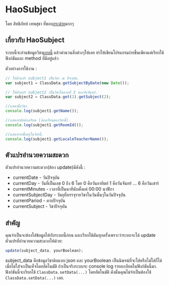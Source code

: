 # HaoSubject
โดย สิทธิภัทท์ เทพสุธา ที่ชอบ[กระต่าย](https://th.wikipedia.org/wiki/%E0%B8%81%E0%B8%A3%E0%B8%B0%E0%B8%95%E0%B9%88%E0%B8%B2%E0%B8%A2)มากๆ

## เกี่ยวกับ HaoSubject
ระบบนี้จะอ่านข้อมูลวิชา[แบบนี้](https://raw.githubusercontent.com/karnhao/HaoWidget/main/subject_data/6-10/6-10.json) แล้วคำนวนสิ่งต่างๆให้เลย ทำให้เขียนโปรแกรมง่ายขึ้นเพียงแค่เรียกใช้ฟังก์ชันและ method ที่มีอยู่แล้ว

ตัวอย่างการใช้งาน :
```js
// ให้ตัวแปร subject1 เป็นวิชา ณ ปัจจุบัน.
var subject1 = ClassData.getSubjectByDate(new Date());

// ให้ตัวแปร subject2 เป็นวิชาในคาบที่ 3 ของวันจันทร์.
var subject2 = ClassData.get(1).getSubject(2);

//แสดงชื่อวิชา.
console.log(subject1.getName());

//แสดงรหัสห้องเรียน (ห้องเรียนของวิชานี้).
console.log(subject1.getRoomId());

//แสดงรายชื่อครูในวิชานี้.
console.log(subject1.getLocaleTeacherName());
```

## ตัวแปรอำนวยความสะดวก
ตัวแปรอำนวยความสะดวก(ต้อง update)มีดังนี้ :
* currentDate - วันปัจจุบัน
* currentDay - วันที่เป็นเลข 0 ถึง 6 โดย 0 คือวันอาทิตย์ 1 คือวันจันทร์ ... 6 คือวันเสาร์
* currentMinutes - เวลาที่เป็นนาทีนับตั้งแต่ 00:00 นาฬิกา
* currentSubjectDay - วัตถุที่บรรจุรายวิชาในวันนั้นๆในวันปัจจุบัน
* currentPariod - คาบปัจจุบัน
* currentSubject - วิชาปัจจุบัน

## สำคัญ
คุณจำเป็นจะต้องใส่ข้อมูลให้กับระบบนี้ก่อน และเรียกใช้มันทุกครั้งเพราะว่าระบบจะได้ update ตัวแปรที่อำนวยความสะดวกให้ด้วย:
```js
update(subject_data, yourBoolean);
```
subject_data คือข้อมูลวิชาดิบแบบ json และ yourBoolean เป็นนิพจน์ที่จะใส่หรือไม่ใส่ก็ได้ เมื่อไม่ใส่จะเป็นเท็จโดยอัตโนมัติ ถ้าเป็นจริงระบบจะ console log รายละเอียดในฟังก์ชันนี้มา. ฟังก์ชันนี้จะเรียกใช้ `ClassData.setData(...)` โดยอัตโนมัติ ดังนั้นคุณไม่จำเป็นต้องใช้ `ClassData.setData(...)` เลย.